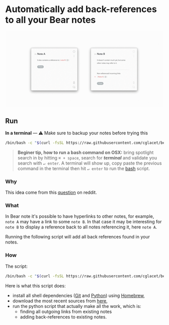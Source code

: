 # Automatically add back-references to all your Bear notes

<div style="text-align:center"><img src="img/what.gif"/></div>

## Run 

**In a terminal** — :warning: Make sure to backup your notes before trying this

```bash
/bin/bash -c "$(curl -fsSL https://raw.githubusercontent.com/cglacet/bear/master/insert_in_links.sh)"
```

> **Beginer tip, how to run a bash command on OSX:** 
> bring spotlight search in by hitting ``⌘ + space``, 
> search for _**terminal**_ 
> and validate you search with ``↵ enter``. 
> A terminal will show up, 
> copy paste the previous command in the terminal 
> then hit ``↵ enter`` to run the [bash][bash] script.


### Why

This idea come from this [question][reddit post] on reddit.

### What 

In Bear note it's possible to have hyperlinks to other notes, for example, ``note A`` may have a link to some ``note B``.
In that case it may be interesting for ``note B`` to display a reference back to all notes referencing it, here ``note A``.

Running the following script will add all back references found in your notes.


### How

The script: 

```bash
/bin/bash -c "$(curl -fsSL https://raw.githubusercontent.com/cglacet/bear/master/insert_in_links.sh)"
```

Here is what this script does:

* install all shell dependencies ([Git][Git] and [Python][Python]) using [Homebrew][Homebrew], 
* download the most recent sources from [here][sources],
* run the python script that actually make all the work, which is: 
  * finding all outgoing links from existing notes
  * adding back-references to existing notes.

[bash]: https://www.wikiwand.com/en/Bash_(Unix_shell)
[reddit post]: https://www.reddit.com/r/bearapp/comments/gc2ywl/reverselinks_support/
[Homebrew]: https://brew.sh/
[Python]: https://www.python.org/
[Git]: https://git-scm.com/
[sources]: https://github.com/cglacet/bear

